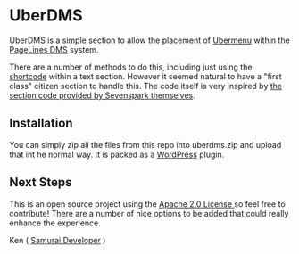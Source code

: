 UberDMS
=======

UberDMS is a simple section to allow the placement of [Ubermenu](http://sevenspark.com/goods/ubermenu-responsive-mega-menu) within the [PageLines DMS](http://www.pagelines.com) system.

There are a number of methods to do this, including just using the [shortcode](http://codex.wordpress.org/Shortcode) within a text section. However it seemed natural to have a "first class" citizen section to handle this. The code itself is very inspired by [the section code provided by Sevenspark themselves](http://sevenspark.com/docs/ubermenu-pagelines-dms).


Installation
------------

You can simply zip all the files from this repo into uberdms.zip and upload that int he normal way. It is packed as a [WordPress](http://www.wordpress.org) plugin.


Next Steps
----------

This is an open source project using the [Apache 2.0 License ](http://opensource.org/licenses/Apache-2.0) so feel free to contribute! There are a number of nice options to be added that could really enhance the experience.


Ken ( [Samurai Developer](http://www.samuraideveloper.com) )
